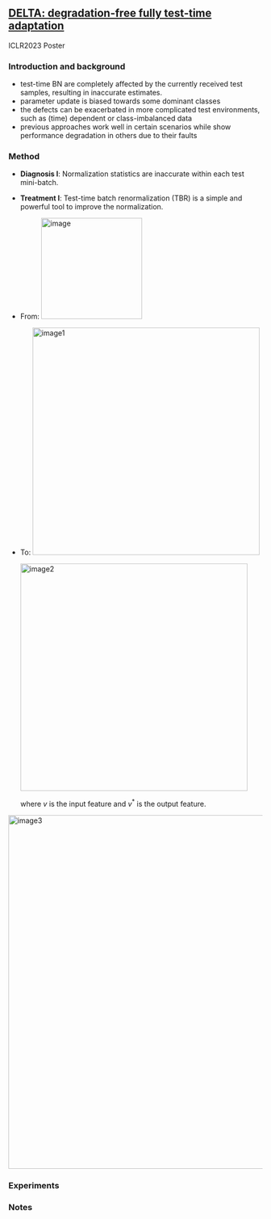 ## [DELTA: degradation-free fully test-time adaptation](https://arxiv.org/abs/2301.13018#:~:text=Fully%20test%2Dtime%20adaptation%20aims,differs%20from%20the%20training%20distribution)

ICLR2023 Poster

### Introduction and background
- test-time BN are completely affected by the currently received test samples, resulting in inaccurate estimates.
- parameter update is biased towards some dominant classes
- the defects can be exacerbated in more complicated test environments, such as (time) dependent or class-imbalanced data
- previous approaches work well in certain scenarios while show performance degradation in others due to their faults


### Method
- **Diagnosis I**: Normalization statistics are inaccurate within each test mini-batch.
- **Treatment I**: Test-time batch renormalization (TBR) is a simple and powerful tool to improve the normalization.
- From: <img width=200 alt="image" src="https://github.com/Jo-wang/Daily-Paper-Reading/assets/46414159/76cecfaa-18c3-4df6-a662-a94e0c859706">

- To: <img width=450 alt="image1" src="https://github.com/Jo-wang/Daily-Paper-Reading/assets/46414159/617d8afb-e24e-4e6c-93e9-5f8ef3ca2fc3">

  <img width=450 alt="image2" src="https://github.com/Jo-wang/Daily-Paper-Reading/assets/46414159/61cef070-d2f1-4546-b1ee-a6b9ac63f42b">

  where $v$ is the input feature and $v^*$ is the output feature.
  
<img width=700 alt="image3" src="https://github.com/Jo-wang/Daily-Paper-Reading/assets/46414159/20d06f10-2b34-4edd-8cf8-5aa403bbc66a">

### Experiments

### Notes
